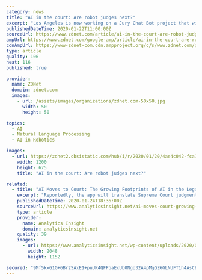 ```yaml
---
category: news
title: "AI in the court: Are robot judges next?"
excerpt: "Los Angeles is now working on a Jury Chat Bot project that will leverage true AI, Snorri Ogata, CIO of the LA Superior Court, told ZDNet. It's being built on top of the Microsoft Cognitive Services platform, leveraging features like natural language understanding, QnA maker (to build \"FAQ on steroids,\" as Ogata put it) and translation services."
publishedDateTime: 2020-01-22T11:00:00Z
sourceUrl: https://www.zdnet.com/article/ai-in-the-court-are-robot-judges-next/
ampUrl: https://www.zdnet.com/google-amp/article/ai-in-the-court-are-robot-judges-next/
cdnAmpUrl: https://www-zdnet-com.cdn.ampproject.org/c/s/www.zdnet.com/google-amp/article/ai-in-the-court-are-robot-judges-next/
type: article
quality: 106
heat: 116
published: true

provider:
  name: ZDNet
  domain: zdnet.com
  images:
    - url: /assets/images/organizations/zdnet.com-50x50.jpg
      width: 50
      height: 50

topics:
  - AI
  - Natural Language Processing
  - AI in Robotics

images:
  - url: https://zdnet2.cbsistatic.com/hub/i/r/2020/01/20/4ae4c042-fca1-4511-9ed4-a9ca543376fd/thumbnail/1200x675/75aab1fe59aac1c4c387f2acdc3a60c4/20200120-steph-karen-judges.png
    width: 1200
    height: 675
    title: "AI in the court: Are robot judges next?"

related:
  - title: "AI Moves to Court: The Growing Footprints of AI in the Legal Industry"
    excerpt: "Reportedly, the app will translate Supreme Court judgments in over 9 regional languages. The discussion of AI is currently more robust in criminal courts than in civil courts. The technology has been proposed in order to supervise and recognize defendants ..."
    publishedDateTime: 2020-01-24T18:36:00Z
    sourceUrl: https://www.analyticsinsight.net/ai-moves-court-growing-footprint-ai-legal-industry/
    type: article
    provider:
      name: Analytics Insight
      domain: analyticsinsight.net
    quality: 39
    images:
      - url: https://www.analyticsinsight.net/wp-content/uploads/2020/01/716bd7b6-b76a-11e9-8a88-aa6628ac896c.jpg
        width: 2048
        height: 1152

secured: "9Mf5kxG1G+6Br2SAxE1+puUK4QFFbaExUb0Ngo32A4pMgQZ6GLNUFT1h4AsCEycAUJVQEDAiP6+pJI4GLHLkc/gzE61QKjC+2geUDGzqW/Ki8TtOuMVmY3hqVZxrFI331hh+6n0HpN5xf1l4a0pJvOAUCHVbueiYFJT5zD2ruBZMpa5Yb5y4c05gKE9V4osXYkkcOCP3GowP0U1Q+jsCty0Lj5meDbdHMkyZiyKz0qb14FyeEbx8jibrDF6SAhbPOHj8xDx8CkEQGVjnQLo+E2B9UF+5KThSi45BfDpSfM+d1F6LPX/aOB/ryPQzNJeVclMaWGvapF1DIJz0E6MpEmNy4J6Z4f/WuSs112C/6CONIGatoQktyUiE14ToKNOva6Pr8fmf0rDmCOsfNvmcJd9pPS6pWjPo/gUhKzy8JMYZzNCqUWs57VsrEBGuArVsutjsTpaREsxOyPtWlV+EVQ==;gc4y7e+obpeUJLovkal12Q=="
---
```



